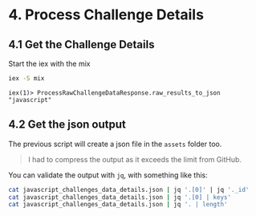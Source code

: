 # 4. Process Challenge Details

## 4.1 Get the Challenge Details

Start the iex with the mix
```bash
iex -S mix
```

```iex
iex(1)> ProcessRawChallengeDataResponse.raw_results_to_json "javascript"
```

## 4.2 Get the json output

The previous script will create a json file in the `assets` folder too.

> I had to compress the output as it exceeds the limit from GitHub.

You can validate the output with `jq`, with something like this:

```bash
cat javascript_challenges_data_details.json | jq '.[0]' | jq '._id'
cat javascript_challenges_data_details.json | jq '.[0] | keys'
cat javascript_challenges_data_details.json | jq '. | length'
```